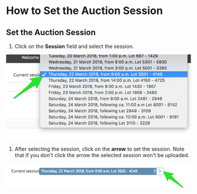# How to Set the Auction Session

## Set the Auction Session

1. Click on the **Session** field and select the session.

![](../../.gitbook/assets/image%20%2821%29.png)

1. After selecting the session, click on the **arrow** to set the session. Note that if you don't click the arrow the selected session won't be uploaded.

![](../../.gitbook/assets/image%20%2810%29.png)

